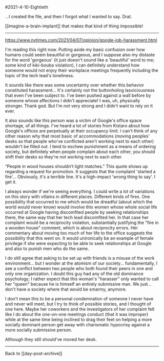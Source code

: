 #2021-4-10-Eightieth

...I created the file, and then I forgot what I wanted to say.  Drat.

[[imagine-a-brain-implant]] that makes that kind of thing impossible!

---
https://www.nytimes.com/2021/04/07/opinion/google-job-harassment.html

I'm reading this right now.  Putting aside my basic confusion over how humans could seem beautiful or gorgeous, and I suppose also my distaste for the word 'gorgeous' (it just doesn't sound like a 'beautiful' word to me; some kind of kiki-bouba violation), I can definitely understand how someone would not enjoy their workplace meetings frequently including the topic of the tech lead's loneliness.

It sounds like there was some uncertainty over whether this behavior constituted harassment...  It's certainly not the buttonholing lasviciousness that even I've been subject to.  I've been pushed against a wall before by someone whose affections I didn't appreciate!  I was, uh, physically stronger.  Thank god.  But I'm not very strong and I didn't want to rely on it ever.

It also sounds like this person was a victim of Google's office space shortage, of all things.  I've heard a lot of stories from Kistaro about how Google's offices are perpetually at their occupancy limit.  I can't think of any other reason why that most basic of accommodations (moving peoples' desks so that people who've conflicted aren't working next to each other) wouldn't be filled out.  I tend to eschew punishment as a means of ordering society, but definitely when people complain about each other, you should shift their desks so they're not working next to each other.

“People in wood houses shouldn’t light matches.”  This quote shows up regarding a request for promotion.  It suggests that the complaint 'started a fire'...  Obviously, it's a terrible line.  It's a high-impact 'wrong thing to say'.  I get it.

I always wonder if we're seeing everything.  I could write a lot of variations on this story with villains in different places.  Different kinds of fires.  One possibility that occurred to me which would be dreadful (about which the world would never know) would involve this women whose whole social life occurred at Google having discomfited people by seeking relationships there, the same way that her tech lead discomfited her.  In that case her complaint would be a reciprocity violation, substantially justifying the "fire in a wooden house" comment, which is about reciprocity errors.  Her commentary about moving too much of her life to the office suggests the possibility that this went on.  It would unironically be an example of female privilege if she were expecting to be able to seek relationships at Google and also to punish men who do the same.

I do still agree that asking to be set up with friends is a misuse of the work environment... but I wonder at the atomism of our society... fundamentally, I see a conflict between two people who both found their peers in one and only one organization.  I doubt this guy had any of the old dominance psychology; I rather expect that this woman's "harasser" only wanted to call her "queen" because he is himself an entirely submissive man.  We just... don't have a society where that would be smarmy, anymore.

I don't mean this to be a personal condemnation of someone I never have and never will meet, but I try to think of possible stories, and I thought of one here.  Maybe her coworkers and the investigators of her complaint felt like I do about the one-on-one meetings conduct (that it was improper) while at the same time being inclined to drag their feet on helping a more socially dominant person get away with charismatic hypocrisy against a more socially submissive person.

Although they still should've moved her desk.

---
Back to [[day-post-archive]]